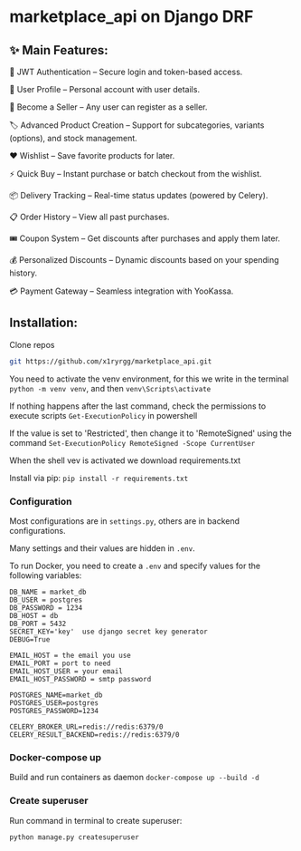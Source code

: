 # marketplace_api on Django DRF

## ✨ Main Features:
🔐 JWT Authentication – Secure login and token-based access.

👤 User Profile – Personal account with user details.

🛒 Become a Seller – Any user can register as a seller.

🏷️ Advanced Product Creation – Support for subcategories, variants (options), and stock management.

❤️ Wishlist – Save favorite products for later.

⚡ Quick Buy – Instant purchase or batch checkout from the wishlist.

📦 Delivery Tracking – Real-time status updates (powered by Celery).

📋 Order History – View all past purchases.

🎟️ Coupon System – Get discounts after purchases and apply them later.

💰 Personalized Discounts – Dynamic discounts based on your spending history.

💳 Payment Gateway – Seamless integration with YooKassa.


## Installation:
Clone repos
```bash 
git https://github.com/x1ryrgg/marketplace_api.git
```

You need to activate the venv environment, 
for this we write in the terminal `python -m venv venv`, and then `venv\Scripts\activate`

If nothing happens after the last command, check the permissions 
to execute scripts `Get-ExecutionPolicy` in powershell

If the value is set to 'Restricted', then change it to 'RemoteSigned' 
using the command `Set-ExecutionPolicy RemoteSigned -Scope CurrentUser`

When the shell vev is activated we download requirements.txt

Install via pip: `pip install -r requirements.txt`

### Configuration
Most configurations are in `settings.py`, others are in backend configurations.

Many settings and their values are hidden in `.env`.

To run Docker, you need to create a `.env` and specify values for the following variables:
``` .env
DB_NAME = market_db
DB_USER = postgres
DB_PASSWORD = 1234
DB_HOST = db
DB_PORT = 5432
SECRET_KEY='key'  use django secret key generator 
DEBUG=True

EMAIL_HOST = the email you use
EMAIL_PORT = port to need
EMAIL_HOST_USER = your email
EMAIL_HOST_PASSWORD = smtp password

POSTGRES_NAME=market_db
POSTGRES_USER=postgres
POSTGRES_PASSWORD=1234

CELERY_BROKER_URL=redis://redis:6379/0
CELERY_RESULT_BACKEND=redis://redis:6379/0
```

### Docker-compose up 
Build and run containers as daemon 
`docker-compose up --build -d`

### Create superuser

Run command in terminal to create superuser:
```bash
python manage.py createsuperuser
